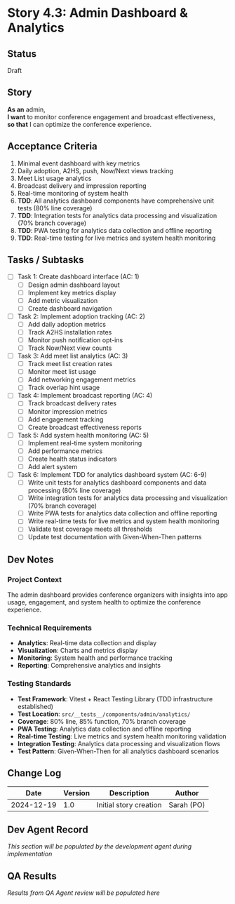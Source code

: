 # Story 4.3: Admin Dashboard & Analytics

## Status
Draft

## Story
**As an** admin,  
**I want** to monitor conference engagement and broadcast effectiveness,  
**so that** I can optimize the conference experience.

## Acceptance Criteria
1. Minimal event dashboard with key metrics
2. Daily adoption, A2HS, push, Now/Next views tracking
3. Meet List usage analytics
4. Broadcast delivery and impression reporting
5. Real-time monitoring of system health
6. **TDD**: All analytics dashboard components have comprehensive unit tests (80% line coverage)
7. **TDD**: Integration tests for analytics data processing and visualization (70% branch coverage)
8. **TDD**: PWA testing for analytics data collection and offline reporting
9. **TDD**: Real-time testing for live metrics and system health monitoring

## Tasks / Subtasks
- [ ] Task 1: Create dashboard interface (AC: 1)
  - [ ] Design admin dashboard layout
  - [ ] Implement key metrics display
  - [ ] Add metric visualization
  - [ ] Create dashboard navigation
- [ ] Task 2: Implement adoption tracking (AC: 2)
  - [ ] Add daily adoption metrics
  - [ ] Track A2HS installation rates
  - [ ] Monitor push notification opt-ins
  - [ ] Track Now/Next view counts
- [ ] Task 3: Add meet list analytics (AC: 3)
  - [ ] Track meet list creation rates
  - [ ] Monitor meet list usage
  - [ ] Add networking engagement metrics
  - [ ] Track overlap hint usage
- [ ] Task 4: Implement broadcast reporting (AC: 4)
  - [ ] Track broadcast delivery rates
  - [ ] Monitor impression metrics
  - [ ] Add engagement tracking
  - [ ] Create broadcast effectiveness reports
- [ ] Task 5: Add system health monitoring (AC: 5)
  - [ ] Implement real-time system monitoring
  - [ ] Add performance metrics
  - [ ] Create health status indicators
  - [ ] Add alert system
- [ ] Task 6: Implement TDD for analytics dashboard system (AC: 6-9)
  - [ ] Write unit tests for analytics dashboard components and data processing (80% line coverage)
  - [ ] Write integration tests for analytics data processing and visualization (70% branch coverage)
  - [ ] Write PWA tests for analytics data collection and offline reporting
  - [ ] Write real-time tests for live metrics and system health monitoring
  - [ ] Validate test coverage meets all thresholds
  - [ ] Update test documentation with Given-When-Then patterns

## Dev Notes
### Project Context
The admin dashboard provides conference organizers with insights into app usage, engagement, and system health to optimize the conference experience.

### Technical Requirements
- **Analytics**: Real-time data collection and display
- **Visualization**: Charts and metrics display
- **Monitoring**: System health and performance tracking
- **Reporting**: Comprehensive analytics and insights

### Testing Standards
- **Test Framework**: Vitest + React Testing Library (TDD infrastructure established)
- **Test Location**: `src/__tests__/components/admin/analytics/`
- **Coverage**: 80% line, 85% function, 70% branch coverage
- **PWA Testing**: Analytics data collection and offline reporting
- **Real-time Testing**: Live metrics and system health monitoring validation
- **Integration Testing**: Analytics data processing and visualization flows
- **Test Pattern**: Given-When-Then for all analytics dashboard scenarios

## Change Log
| Date | Version | Description | Author |
|------|---------|-------------|---------|
| 2024-12-19 | 1.0 | Initial story creation | Sarah (PO) |

## Dev Agent Record
*This section will be populated by the development agent during implementation*

## QA Results
*Results from QA Agent review will be populated here*
